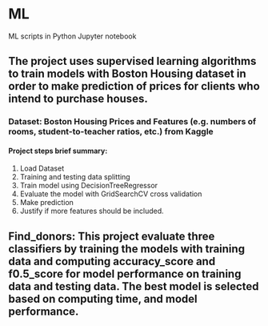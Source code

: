 # ML
ML scripts in Python Jupyter notebook
## The project uses supervised learning algorithms to train models with Boston Housing dataset in order to make prediction of prices for clients who intend to purchase houses.
### Dataset: Boston Housing Prices and Features (e.g. numbers of rooms, student-to-teacher ratios, etc.) from Kaggle
#### Project steps brief summary: 
1) Load Dataset
2) Training and testing data splitting
3) Train model using DecisionTreeRegressor
4) Evaluate the model with GridSearchCV cross validation
5) Make prediction
6) Justify if more features should be included.


## Find_donors: This project evaluate three classifiers by training the models with training data and computing accuracy_score and f0.5_score for model performance on training data and testing data. The best model is selected based on computing time, and model performance. 
